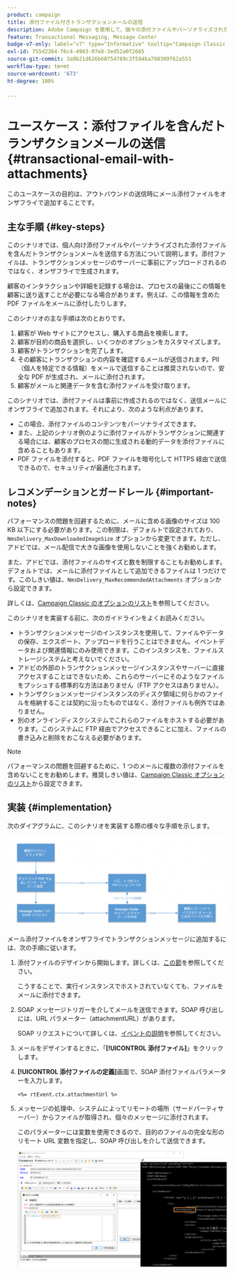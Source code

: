 ```yaml
---
product: campaign
title: 添付ファイル付きトランザクションメールの送信
description: Adobe Campaign を使用して、個々の添付ファイルやパーソナライズされた添付ファイルを含むトランザクションメールを送信する方法を説明します。
feature: Transactional Messaging, Message Center
badge-v7-only: label="v7" type="Informative" tooltip="Campaign Classic v7 にのみ適用されます"
exl-id: 755d2364-f6c4-4943-97e8-3ed52a0f2665
source-git-commit: 3a9b21d626b60754789c3f594ba798309f62a553
workflow-type: tm+mt
source-wordcount: '673'
ht-degree: 100%

---
```


# ユースケース：添付ファイルを含んだトランザクションメールの送信 {#transactional-email-with-attachments}



このユースケースの目的は、アウトバウンドの送信時にメール添付ファイルをオンザフライで追加することです。

## 主な手順 {#key-steps}

このシナリオでは、個人向け添付ファイルやパーソナライズされた添付ファイルを含んだトランザクションメールを送信する方法について説明します。添付ファイルは、トランザクションメッセージのサーバーに事前にアップロードされるのではなく、オンザフライで生成されます。

顧客のインタラクションや詳細を記録する場合は、プロセスの最後にこの情報を顧客に送り返すことが必要になる場合があります。例えば、この情報を含めた PDF ファイルをメールに添付したりします。

このシナリオの主な手順は次のとおりです。

1. 顧客が Web サイトにアクセスし、購入する商品を検索します。
1. 顧客が目的の商品を選択し、いくつかのオプションをカスタマイズします。
1. 顧客がトランザクションを完了します。
1. その顧客にトランザクションの内容を確認するメールが送信されます。PII（個人を特定できる情報）をメールで送信することは推奨されないので、安全な PDF が生成され、メールに添付されます。
1. 顧客がメールと関連データを含む添付ファイルを受け取ります。

このシナリオでは、添付ファイルは事前に作成されるのではなく、送信メールにオンザフライで追加されます。それにより、次のような利点があります。

* この場合、添付ファイルのコンテンツをパーソナライズできます。
* また、上記のシナリオ例のように添付ファイルがトランザクションに関連する場合には、顧客のプロセスの間に生成される動的データを添付ファイルに含めることもあります。
* PDF ファイルを添付すると、PDF ファイルを暗号化して HTTPS 経由で送信できるので、セキュリティが最適化されます。

## レコメンデーションとガードレール {#important-notes}

パフォーマンスの問題を回避するために、メールに含める画像のサイズは 100 KB 以下にする必要があります。この制限は、デフォルトで設定されており、`NmsDelivery_MaxDownloadedImageSize` オプションから変更できます。ただし、アドビでは、メール配信で大きな画像を使用しないことを強くお勧めします。

また、アドビでは、添付ファイルのサイズと数を制限することもお勧めします。デフォルトでは、メールに添付ファイルとして追加できるファイルは 1 つだけです。このしきい値は、`NmsDelivery_MaxRecommendedAttachments` オプションから設定できます。

詳しくは、[Campaign Classic のオプションのリスト](../../installation/using/configuring-campaign-options.md#delivery)を参照してください。

このシナリオを実装する前に、次のガイドラインをよくお読みください。

* トランザクションメッセージのインスタンスを使用して、ファイルやデータの保存、エクスポート、アップロードを行うことはできません。イベントデータおよび関連情報にのみ使用できます。このインスタンスを、ファイルストレージシステムと考えないでください。
* アドビの外部のトランザクションメッセージインスタンスやサーバーに直接アクセスすることはできないため、これらのサーバーにそのようなファイルをプッシュする標準的な方法はありません（FTP アクセスはありません）。
* トランザクションメッセージインスタンスのディスク領域に何らかのファイルを格納することは契約に沿ったものではなく、添付ファイルも例外ではありません。
* 別のオンラインディスクシステムでこれらのファイルをホストする必要があります。このシステムに FTP 経由でアクセスできることに加え、ファイルの書き込みと削除をおこなえる必要があります。

>[!NOTE]
>
>パフォーマンスの問題を回避するために、1 つのメールに複数の添付ファイルを含めないことをお勧めします。推奨しきい値は、[Campaign Classic オプションのリスト](../../installation/using/configuring-campaign-options.md#delivery)から設定できます。

## 実装 {#implementation}

次のダイアグラムに、このシナリオを実装する際の様々な手順を示します。

![](assets/message-center-uc1.png)

メール添付ファイルをオンザフライでトランザクションメッセージに追加するには、次の手順に従います。

1. 添付ファイルのデザインから開始します。詳しくは、[この節](../../delivery/using/attaching-files.md#attach-a-personalized-file)を参照してください。

   こうすることで、実行インスタンスでホストされていなくても、ファイルをメールに添付できます。

1. SOAP メッセージトリガーを介してメールを送信できます。SOAP 呼び出しには、URL パラメーター（attachmentURL）があります。

   SOAP リクエストについて詳しくは、[イベントの説明](../../message-center/using/event-description.md)を参照してください。

1. メールをデザインするときに、「**[!UICONTROL 添付ファイル]**」をクリックします。

1. **[!UICONTROL 添付ファイルの定義]**&#x200B;画面で、SOAP 添付ファイルパラメーターを入力します。

   ```
   <%= rtEvent.ctx.attachmentUrl %>
   ```

1. メッセージの処理中、システムによってリモートの場所（サードパーティサーバー）からファイルが取得され、個々のメッセージに添付されます。

   このパラメーターには変数を使用できるので、目的のファイルの完全な形のリモート URL 変数を指定し、SOAP 呼び出しを介して送信できます。

   ![](assets/message-center-uc2.png)
